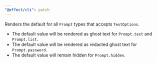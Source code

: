 ```yaml
---
"@effect/cli": patch
---
```


Renders the default for all `Prompt` types that accepts `TextOptions`.

- The default value will be rendered as ghost text for `Prompt.text` and `Prompt.list`.
- The default value will be rendered as redacted ghost text for `Prompt.password`.
- The default value will remain hidden for `Prompt.hidden`.
